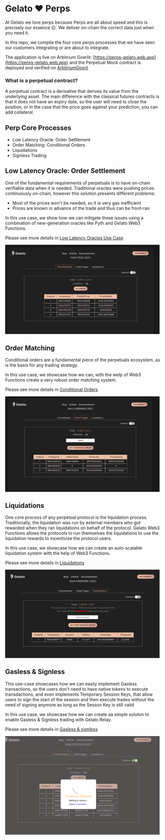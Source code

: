 
# Gelato ❤️ Perps

At Gelato we love perps because Perps are all about speed and this is precisely our essence 😉. We deliver on-chain the correct data just when you need it.

In this repo, we compile the four core perps processes that we have seen our customers integrating or are about to integrate.

The application is live on Arbitrium Goerlit:  [https://perps-gelato.web.app](https://perps-gelato.web.app) and the Perpetual Mock contract is deployed and verified on [ArbitriumGoerli](https://goerli.arbiscan.io/address/0x0542F269C737bDe9e2d1883FaF0eC2F3D51e5B95)


### What is a perpetual contract?

 A perpetual contract is a derivative that derives its value from the underlying asset. The main difference with the classical futures contracts is that it does not have an expiry date, so the user will need to close the position, or in the case that the price goes against your prediction, you can add collateral.


## Perp Core Processes

- Low Latency Oracle: Order Settlement
- Order Matching: Conditional Orders
- Liquidations
- Signless Trading



## Low Latency Oracle: Order Settlement

One of the fundamental requirements of perpetuals is to have on-chain verifiable data when it is needed. Traditional oracles were pushing prices continuously on-chain, however this solution presents different problems:

- Most of the prices won't be needed, so it is very gas inefficient
- Prices are known in advance of the trade and thus can be front-ran

In this use case, we show how we can mitigate these issues using a combination of new-generation oracles like Pyth and Gelato Web3 Functions.

Please see more details in [Low Latency Oracles Use Case](/docs/oracle.md)

<img src="./docs/images/low-latency.png" width="500">


## Order Matching

Conditional orders are a fundamental piece of the perpetuals ecosystem, as is the basis for any trading strategy.

In this use case, we showcase how we can, with the welp of Web3 Functions create a very robust order matching system.

Please see more details in [Conditional Orders](/docs/conditional.md)

<img src="./docs/images/conditional.png" width="500">



## Liquidations

One core process of any perpetual protocol is the liquidation process. Traditionally, the liquidation was run by external members who got rewarded when they ran liquidations on behalf of the protocol. Gelato Web3 Functions allows the protocols to run themselves the liquidations to use the liquidation rewards to incentivize the protocol users.

In this use case, we showcase how we can create an auto-scalable liquidation system with the help of Web3 Functions.

Please see more details in [Liquidations](/docs/liquidations.md)

<img src="./docs/images/liquidations.png" width="500">


## Gasless & Signless

This use-case showcases how we can easily implement Gasless transactions, so the users don't need to have native tokens to execute transdactions, and even implements Temporary Session Keys, that allow users to sign the start of the session and then execute trades without the need of signing anymore as long as the Sesson Key is still valid

In this use case, we showcase how we can create aa simple soluton to enable Gasless & Signless trading with Gelato Relay.

Please see more details in [Gasless & signless](/docs/signless.md)

<img src="./docs/images/signless.png" width="500">

